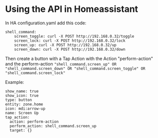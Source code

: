 
# Using the API in Homeassistant

In HA configuration.yaml add this code: <br>
```
shell_command:
    screen_toggle: curl -X POST http://192.168.0.32/toggle
    screen_lock: curl -X POST http://192.168.0.32/lock
    screen_up: curl -X POST http://192.168.0.32/up
    screen_down: curl -X POST http://192.168.0.32/down
```
Then create a button with a Tap Action with the Action "perform-action" and the perform-action `"shell_command.screen_up" OR "shell_command.screen_down" OR "shell_command.screen_toggle" OR "shell_command.screen_lock"`

Example:
```
show_name: true
show_icon: true
type: button
entity: zone.home
icon: mdi:arrow-up
name: Screen Up
tap_action:
  action: perform-action
  perform_action: shell_command.screen_up
  target: {}
```
